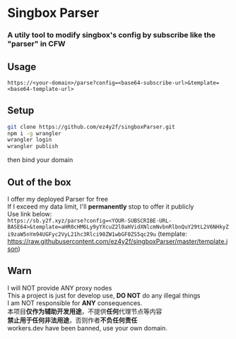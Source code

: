 # Singbox Parser
### A utily tool to modify singbox's config by subscribe like the "parser" in CFW
## Usage
`https://<your-domain>/parse?config=<base64-subscribe-url>&template=<base64-template-url>`
## Setup
```bash
git clone https://github.com/ez4y2f/singboxParser.git
npm i -g wrangler
wrangler login
wrangler publish
```
then bind your domain
## Out of the box
I offer my deployed Parser for free \
If I exceed my data limit, I'll **permanently** stop to offer it publicly \
Use link below: \
`https://sb.y2f.xyz/parse?config=<YOUR-SUBSCRIBE-URL-BASE64>&template=aHR0cHM6Ly9yYXcuZ2l0aHVidXNlcmNvbnRlbnQuY29tL2V6NHkyZi9zaW5nYm94UGFyc2VyL21hc3Rlci90ZW1wbGF0ZS5qc29u`
\(template: https://raw.githubusercontent.com/ez4y2f/singboxParser/master/template.json)
## Warn
I will NOT provide ANY proxy nodes \
This a project is just for develop use, **DO NOT** do any illegal things \
I am NOT responsible for **ANY** consequences. \
本项目**仅作为辅助开发用途**，不提供**任何**代理节点等内容 \
**禁止用于任何非法用途**，否则作者**不负任何责任** \
workers.dev have been banned, use your own domain.
